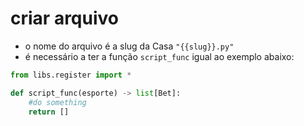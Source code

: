 <h1>criar arquivo</h1>

- o nome do arquivo é a slug da Casa ```"{{slug}}.py"```
- é necessário a ter a função ```script_func``` igual ao exemplo abaixo:

```python
from libs.register import *

def script_func(esporte) -> list[Bet]:
    #do something
    return []